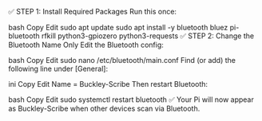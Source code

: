 ✅ STEP 1: Install Required Packages
Run this once:

bash
Copy
Edit
sudo apt update
sudo apt install -y bluetooth bluez pi-bluetooth rfkill python3-gpiozero python3-requests
✅ STEP 2: Change the Bluetooth Name Only
Edit the Bluetooth config:

bash
Copy
Edit
sudo nano /etc/bluetooth/main.conf
Find (or add) the following line under [General]:

ini
Copy
Edit
Name = Buckley-Scribe
Then restart Bluetooth:

bash
Copy
Edit
sudo systemctl restart bluetooth
✅ Your Pi will now appear as Buckley-Scribe when other devices scan via Bluetooth.